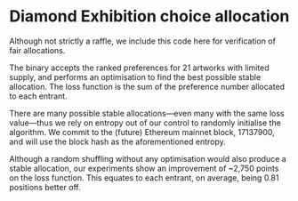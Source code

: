 # Diamond Exhibition choice allocation

Although not strictly a raffle, we include this code here for verification of
fair allocations.

The binary accepts the ranked preferences for 21 artworks with limited supply,
and performs an optimisation to find the best possible stable allocation. The
loss function is the sum of the preference number allocated to each entrant.

There are many possible stable allocations—even many with the same loss
value—thus we rely on entropy out of our control to randomly initialise the
algorithm. We commit to the (future) Ethereum mainnet block, 17137900, and will
use the block hash as the aforementioned entropy.

Although a random shuffling without any optimisation would also produce a stable
allocation, our experiments show an improvement of ~2,750 points on the loss
function. This equates to each entrant, on average, being 0.81 positions better
off.